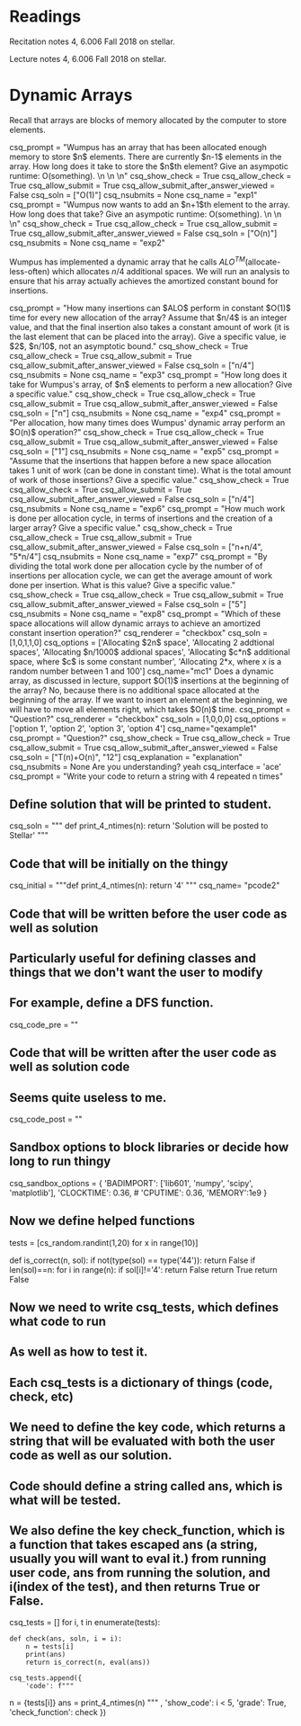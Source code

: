 # Readings 
Recitation notes 4, 6.006 Fall 2018 on stellar.

Lecture notes 4, 6.006 Fall 2018 on stellar.
# Dynamic Arrays

Recall that arrays are blocks of memory allocated by the computer to store elements.

<question expression>
    csq_prompt = "Wumpus has an array that has been allocated enough memory to store $n$ elements. There are currently $n-1$ elements in the array. How long does it take to store the $n$th element? Give an asympotic runtime: O(something). \n \n \n"
    csq_show_check = True
    csq_allow_check = True
    csq_allow_submit = True
    csq_allow_submit_after_answer_viewed = False
    csq_soln = ["O(1)"]
    csq_nsubmits = None
    csq_name = "exp1"
</question>

<question expression>
    csq_prompt = "Wumpus now wants to add an $n+1$th element to the array. How long does that take? Give an asympotic runtime: O(something). \n \n \n"
    csq_show_check = True
    csq_allow_check = True
    csq_allow_submit = True
    csq_allow_submit_after_answer_viewed = False
    csq_soln = ["O(n)"]
    csq_nsubmits = None
    csq_name = "exp2"
</question>

Wumpus has implemented a dynamic array that he calls $ALO^{TM}$(allocate-less-often) which allocates $n/4$ additional spaces. We will run an analysis to ensure that his array actually achieves the amortized constant bound for insertions.

<question expression>
    csq_prompt = "How many insertions can $ALO$ perform in constant $O(1)$ time for every new allocation of the array? Assume that $n/4$ is an integer value, and that the final insertion also takes a constant amount of work (it is the last element that can be placed into the array). Give a specific value, ie $2$, $n/10$, not an asymptotic bound."
    csq_show_check = True
    csq_allow_check = True
    csq_allow_submit = True
    csq_allow_submit_after_answer_viewed = False
    csq_soln = ["n/4"]
    csq_nsubmits = None
    csq_name = "exp3"
</question>

<question expression>
    csq_prompt = "How long does it take for Wumpus's array, of $n$ elements to perform a new allocation? Give a specific value."
    csq_show_check = True
    csq_allow_check = True
    csq_allow_submit = True
    csq_allow_submit_after_answer_viewed = False
    csq_soln = ["n"]
    csq_nsubmits = None
    csq_name = "exp4"
</question>

<question expression>
    csq_prompt = "Per allocation, how many times does Wumpus' dynamic array perform an $O(n)$ operation?"
    csq_show_check = True
    csq_allow_check = True
    csq_allow_submit = True
    csq_allow_submit_after_answer_viewed = False
    csq_soln = ["1"]
    csq_nsubmits = None
    csq_name = "exp5"
</question>

<question expression>
    csq_prompt = "Assume that the insertions that happen before a new space allocation takes 1 unit of work (can be done in constant time). What is the total amount of work of those insertions? Give a specific value."
    csq_show_check = True
    csq_allow_check = True
    csq_allow_submit = True
    csq_allow_submit_after_answer_viewed = False
    csq_soln = ["n/4"]
    csq_nsubmits = None
    csq_name = "exp6"
</question>

<question expression>
    csq_prompt = "How much work is done per allocation cycle, in terms of insertions and the creation of a larger array? Give a specific value."
    csq_show_check = True
    csq_allow_check = True
    csq_allow_submit = True
    csq_allow_submit_after_answer_viewed = False
    csq_soln = ["n+n/4", "5*n/4"]
    csq_nsubmits = None
    csq_name = "exp7"
</question>

<question expression>
    csq_prompt = "By dividing the total work done per allocation cycle by the number of of insertions per allocation cycle, we can get the average amount of work done per insertion. What is this value? Give a specific value."
    csq_show_check = True
    csq_allow_check = True
    csq_allow_submit = True
    csq_allow_submit_after_answer_viewed = False
    csq_soln = ["5"]
    csq_nsubmits = None
    csq_name = "exp8"
</question>

<question multiplechoice>
    csq_prompt = "Which of these space allocations will allow dynamic arrays to achieve an amortized constant insertion operation?"
    csq_renderer = "checkbox"
    csq_soln = [1,0,1,1,0]
    csq_options =  ['Allocating $2n$ space',
    'Allocating 2 addtional spaces',
    'Allocating $n/1000$ addional spaces',
    'Allocating $c*n$ additional space, where $c$ is some constant number',
    'Allocating 2*x, where x is a random number between 1 and 100']
    csq_name="mc1"
</question>

<checkyourself>
    Does a dynamic array, as discussed in lecture, support $O(1)$ insertions at the beginning of the array?
    <showhide>
        No, because there is no additional space allocated at the beginning of the array. If we want to insert an element at the beginning, we will have to move all elements right, which takes $O(n)$ time.
    </showhide>
</checkyourself>

<question multiplechoice>
csq_prompt = "Question?"
csq_renderer = "checkbox"
csq_soln = [1,0,0,0]
csq_options =  ['option 1',
'option 2',
'option 3',
'option 4']
csq_name="qexample1"
</question>


<question expression>
csq_prompt = "Question?"
csq_show_check = True
csq_allow_check = True
csq_allow_submit = True
csq_allow_submit_after_answer_viewed = False
csq_soln = ["T(n)+O(n)", "12"]
csq_explanation = "explanation"
csq_nsubmits = None
</question>

<checkyourself>
Are you understanding?
<showhide>
yeah
</showhide>
</checkyourself>


<question pythoncode>
csq_interface = 'ace'
csq_prompt = "Write your code to return a string with 4 repeated n times"

## Define solution that will be printed to student.
csq_soln = """
def print_4_ntimes(n): 
    return 'Solution will be posted to Stellar'
"""

## Code that will be initially on the thingy
csq_initial = """def print_4_ntimes(n): 
    return '4'
"""
csq_name= "pcode2"

## Code that will be written before the user code as well as solution
## Particularly useful for defining classes and things that we don't want the user to modify
## For example, define a DFS function.
csq_code_pre = ""


## Code that will be written after the user code as well as solution code
## Seems quite useless to me.
csq_code_post = ""



## Sandbox options to block libraries or decide how long to run thingy
csq_sandbox_options = {
    'BADIMPORT': ['lib601', 'numpy', 'scipy', 'matplotlib'], 
    'CLOCKTIME': 0.36, 
    # 'CPUTIME': 0.36, 
    'MEMORY':1e9
}


## Now we define helped functions
tests = [cs_random.randint(1,20) for x in range(10)]

def is_correct(n, sol):
    if not(type(sol) == type('44')):
       return False
    if len(sol)==n:
        for i in range(n):
           if sol[i]!='4':
               return False
        return True
    return False

## Now we need to write csq_tests, which defines what code to run
## As well as how to test it. 
## Each csq_tests is a dictionary of things (code, check, etc)

## We need to define the key code, which returns a string that will be evaluated with both the user code as well as our solution.
## Code should define a string called ans, which is what will be tested.

## We also define the key check_function, which is a function that takes escaped ans (a string, usually you will want to eval it.) from running user code, ans from running the solution, and i(index of the test), and then returns True or False.

csq_tests = []
for i, t in enumerate(tests):

    def check(ans, soln, i = i):
        n = tests[i]
        print(ans)
        return is_correct(n, eval(ans))
        
    csq_tests.append({
        'code': f"""
n = {tests[i]}
ans = print_4_ntimes(n)
""" ,
        'show_code': i < 5,
        'grade': True,
        'check_function': check
    })

</question> 

